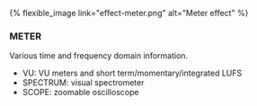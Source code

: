 ---
---

{% flexible_image link="effect-meter.png" alt="Meter effect" %}

### METER
Various time and frequency domain information.

* VU: VU meters and short term/momentary/integrated LUFS 
* SPECTRUM: visual spectrometer
* SCOPE: zoomable oscilloscope
